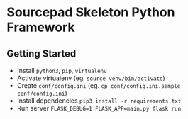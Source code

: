 Sourcepad Skeleton Python Framework
===============================

## Getting Started
- Install `python3`, `pip`, `virtualenv`
- Activate virtualenv (eg. `source venv/bin/activate`)
- Create `conf/config.ini` (eg. `cp conf/config.ini.sample conf/config.ini`)
- Install dependencies `pip3 install -r requirements.txt`
- Run server `FLASK_DEBUG=1 FLASK_APP=main.py flask run`
